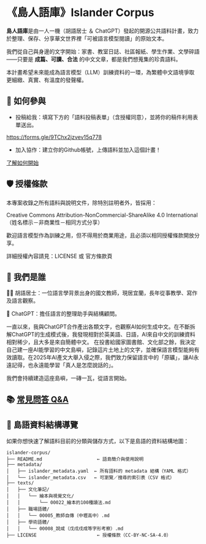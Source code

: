 # 《島人語庫》Islander Corpus

**島人語庫**是由一人一機（胡語居士 ＆ ChatGPT）發起的開源公共語料計畫，致力於整理、保存、分享華文世界裡「可被語言模型閱讀」的原始文本。

我們從自己與身邊的文字開始：家書、教室日誌、社區報紙、學生作業、文學碎語——只要是 **成篇、可讀、合法** 的中文文章，都是我們想蒐集的珍貴語料。

本計畫希望未來能成為語言模型（LLM）訓練資料的一環，為繁體中文語境爭取更細緻、真實、有溫度的發聲權。


## 🤝 如何參與
- 投稿給我：填寫下方的「語料投稿表單」（含授權同意），並將你的稿件利用表單送出。

 https://forms.gle/9TChx2jzvev15q778

- 加入協作：建立你的Github帳號，上傳語料並加入這個計畫！

 [了解如何開始](./CONTRIBUTING.md)



## 🛡 授權條款
本專案收錄之所有語料與說明文件，除特別註明者外，皆採用：

Creative Commons Attribution-NonCommercial-ShareAlike 4.0 International
（姓名標示－非商業性－相同方式分享）

歡迎語言模型作為訓練之用，但不得用於商業用途，且必須以相同授權條款開放分享。

詳細授權內容請見：LICENSE 或 官方條款頁


## 🧵 我們是誰
👩‍💻 胡語居士：一位語言學背景出身的國文教師，現居宜蘭，長年從事教學、寫作及語言觀察。

🤖 ChatGPT：擔任語言的整理助手與結構顧問。

一直以來，我與ChatGPT合作產出各類文字，也觀察AI如何生成中文。在不斷拆解ChatGPT的生成模式後，我發現相對於英美語、日語，AI來自中文的訓練資料相對稀少，且大多是來自簡體中文。
在投書給國家圖書館、文化部之餘，我決定自己建一座AI能學習的中文島嶼，記錄這片土地上的文字，並確保語言模型能夠有效讀取。在2025年AI產文大舉入侵之際，我們致力保留語言中的「原礦」，讓AI永遠記得，也永遠能學習「真人是怎麼說話的」。

我們會持續建造這座島嶼，一磚一瓦，從語言開始。


## 📚 [常見問答 Q&A](./Q%20%26%20A.md)


## 📂 島語資料結構導覽

如果你想快速了解語料目前的分類與儲存方式，以下是島語的資料結構地圖：

```
islander-corpus/
├── README.md                    ← 語島簡介與使用說明
├── metadata/
│   ├── islander_metadata.yaml  ← 所有語料的 metadata 結構（YAML 格式）
│   └── islander_metadata.csv   ← 可瀏覽／搜尋的索引表（CSV 格式）
├── texts/
│   ├── 文化筆記/
│   │   └── 繪本與視覺文化/
│   │       └── 00022_繪本的100種讀法.md
│   ├── 職場語體/
│   │   └── 00005_教師自傳（中壢高中）.md
│   ├── 學術語體/
│   │   └── 00008_說咸（戊戌戍成等字形考察）.md
├── LICENSE                      ← 授權條款（CC-BY-NC-SA-4.0）

```
